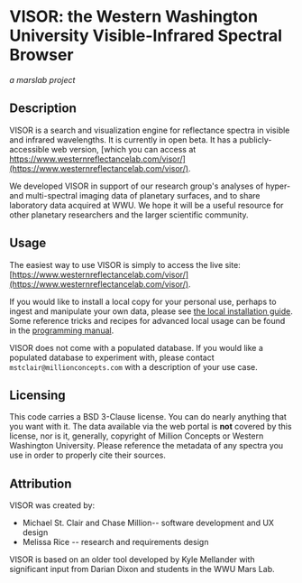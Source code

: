 # VISOR: the Western Washington University Visible-Infrared Spectral Browser 

*a marslab project*

## Description

VISOR is a search and visualization engine for reflectance spectra in
visible and infrared wavelengths. It is currently in open beta. It has a 
publicly-accessible web version, 
[which you can access at https://www.westernreflectancelab.com/visor/](https://www.westernreflectancelab.com/visor/).

We developed VISOR in support of our research group's analyses of hyper- 
and multi-spectral imaging data of planetary surfaces, and to share 
laboratory data acquired at WWU. We hope it will be a useful resource for 
other planetary researchers and the larger scientific community.

## Usage

The easiest way to use VISOR is simply to access the live site:
[https://www.westernreflectancelab.com/visor/](https://www.westernreflectancelab.com/visor/).

If you would like to install a local copy for your personal use, perhaps to
ingest and manipulate your own data, please see 
[the local installation guide](visor_local_installation_guide.md).
Some reference tricks and recipes for advanced local usage can be found in 
the [programming manual](visor_programming_manual.ipynb).

VISOR does not come with a populated database. If you would like a populated
database to experiment with, please contact `mstclair@millionconcepts.com`
with a description of your use case.

## Licensing

This code carries a BSD 3-Clause license. You can do nearly anything that 
you want with it. The data available via the web portal is **not** covered
by this license, nor is it, generally, copyright of Million Concepts or 
Western Washington University. Please reference the metadata of any spectra
you use in order to properly cite their sources. 

## Attribution

VISOR was created by:

* Michael St. Clair and Chase Million-- software development and UX design 
* Melissa Rice -- research and requirements design

VISOR is based on an older tool developed by Kyle Mellander with significant 
input from Darian Dixon and students in the WWU Mars Lab. 